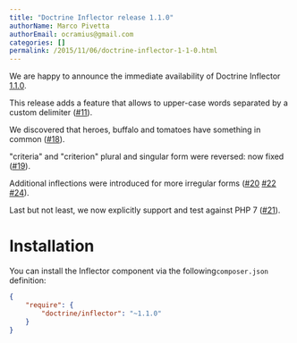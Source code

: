 ```yaml
---
title: "Doctrine Inflector release 1.1.0"
authorName: Marco Pivetta
authorEmail: ocramius@gmail.com
categories: []
permalink: /2015/11/06/doctrine-inflector-1-1-0.html
---
```

We are happy to announce the immediate availability of Doctrine
Inflector
[1.1.0](https://github.com/doctrine/inflector/releases/tag/v1.1.0).

This release adds a feature that allows to upper-case words separated by
a custom delimiter
([\#11](https://github.com/doctrine/inflector/pull/11)).

We discovered that heroes, buffalo and tomatoes have something in common
([\#18](https://github.com/doctrine/inflector/pull/18)).

"criteria" and "criterion" plural and singular form were reversed: now
fixed ([\#19](https://github.com/doctrine/inflector/pull/19)).

Additional inflections were introduced for more irregular forms
([\#20](https://github.com/doctrine/inflector/pull/20)
[\#22](https://github.com/doctrine/inflector/pull/22)
[\#24](https://github.com/doctrine/inflector/pull/24)).

Last but not least, we now explicitly support and test against PHP 7
([\#21](https://github.com/doctrine/inflector/pull/21)).

Installation
============

You can install the Inflector component via the following`composer.json`
definition:

```json
{
    "require": {
        "doctrine/inflector": "~1.1.0"
    }
}
```
